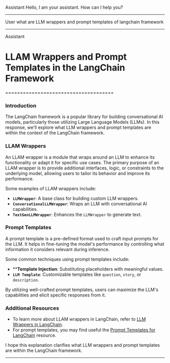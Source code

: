 Assistant
Hello, I am your assistant. How can I help you?
- - - - -
User
what are LLM wrappers and prompt templates of langchain framework
- - - - -
Assistant
# LLAM Wrappers and Prompt Templates in the LangChain Framework
=====================================

### Introduction
The LangChain framework is a popular library for building conversational AI models, particularly those utilizing Large Language Models (LLMs). In this response, we'll explore what LLM wrappers and prompt templates are within the context of the LangChain framework.

### LLAM Wrappers
An LLAM wrapper is a module that wraps around an LLM to enhance its functionality or adapt it for specific use cases. The primary purpose of an LLAM wrapper is to provide additional interfaces, logic, or constraints to the underlying model, allowing users to tailor its behavior and improve its performance.

Some examples of LLAM wrappers include:
- **`LLMWrapper`**: A base class for building custom LLM wrappers.
- **`ConversationalLLMWrapper`**: Wraps an LLM with conversational AI capabilities.
- **`TextGenLLMWrapper`**: Enhances the `LLMWrapper` to generate text.

### Prompt Templates
A prompt template is a pre-defined format used to craft input prompts for the LLM. It helps in fine-tuning the model's performance by controlling what information it considers relevant during inference.

Some common techniques using prompt templates include:

- ****Template Injection**: Substituting placeholders with meaningful values.
- **`LLM Template`**: Customizable templates like `question`, `story`, or `description`.

By utilizing well-crafted prompt templates, users can maximize the LLM's capabilities and elicit specific responses from it.

### Additional Resources

* To learn more about LLAM wrappers in LangChain, refer to <a href="{{<Note 'LLMWrappersInLangChain'>}}">LLM Wrappers in LangChain</a>.
* For prompt templates, you may find useful the <a href="{{<Note 'PromptTemplatesForLangChain'>}}">Prompt Templates for LangChain</a> resource.

I hope this explanation clarifies what LLM wrappers and prompt templates are within the LangChain framework.
- - - - -